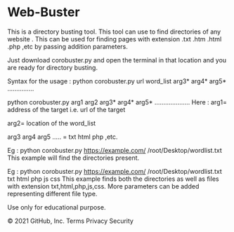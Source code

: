# Web-Buster
This is a directory busting tool. This tool can use to find directories of any website . This can be used for finding pages with extension .txt .htm .html .php ,etc by passing addition parameters.

Just download corobuster.py and open the terminal in that location and you are ready for directory busting.

Syntax for the usage : python corobuster.py url word_list arg3* arg4* arg5* ...............

python corobuster.py arg1 arg2 arg3* arg4* arg5* .................... Here : arg1= address of the target i.e. url of the target

arg2= location of the word_list

arg3 arg4 arg5 ..... = txt html php ,etc.

Eg : python corobuster.py https://example.com/ /root/Desktop/wordlist.txt This example will find the directories present.

Eg : python corobuster.py https://example.com/ /root/Desktop/wordlist.txt txt html php js css This example finds both the directories as well as files with extension txt,html,php,js,css. More parameters can be added representing different file type.

Use only for educational purpose.

© 2021 GitHub, Inc.
Terms
Privacy
Security

